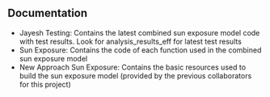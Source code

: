 ## Documentation

- Jayesh Testing: Contains the latest combined sun exposure model code with test results. Look for analysis_results_eff for latest test results
- Sun Exposure: Contains the code of each function used in the combined sun exposure model
- New Approach Sun Exposure: Contains the basic resources used to build the sun exposure model (provided by the previous collaborators for this project) 
